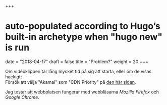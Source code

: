 +++
# auto-populated according to Hugo’s built-in archetype when "hugo new" is run
date = "2018-04-17"
draft = false
title = "Problem?"
weight = 20
+++

Om videoklippen tar lång mycket tid på sig att starta, eller om de visas hackigt:<br>Försök att välja "Akamai" som "CDN Priority" på [den här sidan](https://player.vimeo.com/flags?p=general).

Jag testar att webbplatsen fungerar med webbläsarna _Mozilla Firefox_ och _Google Chrome_.

